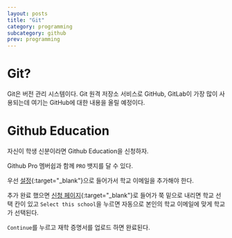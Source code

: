 ```yaml
---
layout: posts
title: "Git"
category: programming
subcategory: github
prev: programming
---
```


# Git?

Git은 버전 관리 시스템이다. Git 원격 저장소 서비스로 GitHub, GitLab이 가장 많이 사용되는데 여기는 GitHub에 대한 내용을 올릴 예정이다.

# Github Education

자신이 학생 신분이라면 Github Education을 신청하자.

Github Pro 멤버쉽과 함께 `PRO` 뱃지를 달 수 있다.

우선 [설정](https://github.com/settings/emails){:target="_blank"}으로 들어가서 학교 이메일을 추가해야 한다.

추가 완료 했으면
[신청 페이지](https://education.github.com/discount_requests/application){:target="_blank"}로 들어가 쭉 밑으로 내리면 학교 선택 칸이 있고 `Select this school`을 누르면 자동으로 본인의 학교 이메일에 맞게 학교가 선택된다.

`Continue`를 누르고 재학 증명서를 업로드 하면 완료된다.

<!-- --- -->

<!-- # <a name="Reference"></a>Reference
1. IAN BUCHANAN, "컨테이너와 가상 컴퓨터 비교", <i>ATLASSIAN</i>, [Online]. Available: [https://www.atlassian.com/ko/microservices/cloud-computing/containers-vs-vms](https://www.atlassian.com/ko/microservices/cloud-computing/containers-vs-vms){:target="_blank"}. [Accessed: 19- Feb- 2024].
{:.post__reference} -->
